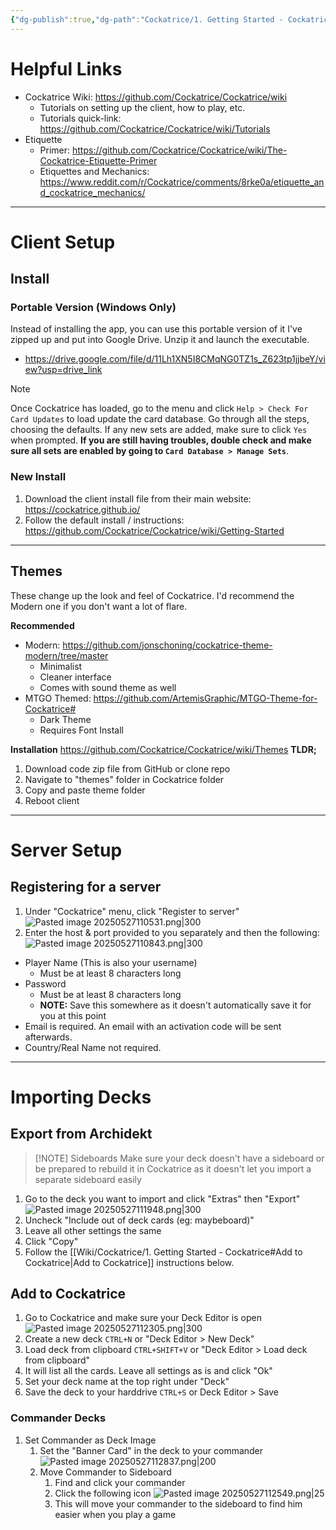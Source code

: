 ```yaml
---
{"dg-publish":true,"dg-path":"Cockatrice/1. Getting Started - Cockatrice.md","permalink":"/cockatrice/1-getting-started-cockatrice/","updated":"2025-06-24T09:03:39.861-04:00"}
---
```


# Helpful Links
- Cockatrice Wiki: https://github.com/Cockatrice/Cockatrice/wiki
	- Tutorials on setting up the client, how to play, etc.
	- Tutorials quick-link: https://github.com/Cockatrice/Cockatrice/wiki/Tutorials
- Etiquette
	- Primer: https://github.com/Cockatrice/Cockatrice/wiki/The-Cockatrice-Etiquette-Primer
	- Etiquettes and Mechanics: https://www.reddit.com/r/Cockatrice/comments/8rke0a/etiquette_and_cockatrice_mechanics/

---
# Client Setup

## Install

### Portable Version (Windows Only)
Instead of installing the app, you can use this portable version of it I've zipped up and put into Google Drive. Unzip it and launch the executable.
- https://drive.google.com/file/d/11Lh1XN5I8CMqNG0TZ1s_Z623tp1jjbeY/view?usp=drive_link

>[!NOTE]
> Once Cockatrice has loaded, go to the menu and click `Help > Check For Card Updates` to load update the card database. Go through all the steps, choosing the defaults. If any new sets are added, make sure to click `Yes` when prompted. **If you are still having troubles, double check and make sure all sets are enabled by going to `Card Database > Manage Sets`**.

### New Install
1. Download the client install file from their main website: https://cockatrice.github.io/
2. Follow the default install / instructions: https://github.com/Cockatrice/Cockatrice/wiki/Getting-Started

---
## Themes
These change up the look and feel of Cockatrice. I'd recommend the Modern one if you don't want a lot of flare.

**Recommended**
-  Modern: https://github.com/jonschoning/cockatrice-theme-modern/tree/master
	- Minimalist
	- Cleaner interface
	- Comes with sound theme as well
- MTGO Themed: https://github.com/ArtemisGraphic/MTGO-Theme-for-Cockatrice#
	- Dark Theme
	- Requires Font Install

**Installation**
https://github.com/Cockatrice/Cockatrice/wiki/Themes
**TLDR;**
1. Download code zip file from GitHub or clone repo
2. Navigate to "themes" folder in Cockatrice folder
3. Copy and paste theme folder
4. Reboot client

---
# Server Setup

## Registering for a server

1. Under "Cockatrice" menu, click "Register to server"
![Pasted image 20250527110531.png|300](/img/user/Wiki/attachments/Pasted%20image%2020250527110531.png)
2. Enter the host & port provided to you separately and then the following:
 ![Pasted image 20250527110843.png|300](/img/user/Wiki/attachments/Pasted%20image%2020250527110843.png)
- Player Name (This is also your username)
	- Must be at least 8 characters long
- Password
	- Must be at least 8 characters long
	- **NOTE:** Save this somewhere as it doesn't automatically save it for you at this point
- Email is required. An email with an activation code will be sent afterwards.
- Country/Real Name not required.

---
# Importing Decks

## Export from Archidekt

> [!NOTE] Sideboards
> Make sure your deck doesn't have a sideboard or be prepared to rebuild it in Cockatrice as it doesn't let you import a separate sideboard easily

1. Go to the deck you want to import and click "Extras" then "Export"
![Pasted image 20250527111948.png|300](/img/user/Wiki/attachments/Pasted%20image%2020250527111948.png)
2. Uncheck "Include out of deck cards (eg: maybeboard)"
3. Leave all other settings the same
4. Click "Copy"
5. Follow the [[Wiki/Cockatrice/1. Getting Started - Cockatrice#Add to Cockatrice\|Add to Cockatrice]] instructions below.

## Add to Cockatrice

1. Go to Cockatrice and make sure your Deck Editor is open
![Pasted image 20250527112305.png|300](/img/user/Wiki/attachments/Pasted%20image%2020250527112305.png)
2. Create a new deck `CTRL+N` or "Deck Editor > New Deck"
3. Load deck from clipboard `CTRL+SHIFT+V` or "Deck Editor > Load deck from clipboard"
4. It will list all the cards. Leave all settings as is and click "Ok"
5. Set your deck name at the top right under "Deck"
6. Save the deck to your harddrive `CTRL+S` or Deck Editor > Save
### Commander Decks
1. Set Commander as Deck Image
	1. Set the "Banner Card" in the deck to your commander
	 ![Pasted image 20250527112837.png|200](/img/user/Wiki/attachments/Pasted%20image%2020250527112837.png)
	2. Move Commander to Sideboard
		1. Find and click your commander
		2. Click the following icon ![Pasted image 20250527112549.png|25](/img/user/Wiki/attachments/Pasted%20image%2020250527112549.png)
		3. This will move your commander to the sideboard to find him easier when you play a game
